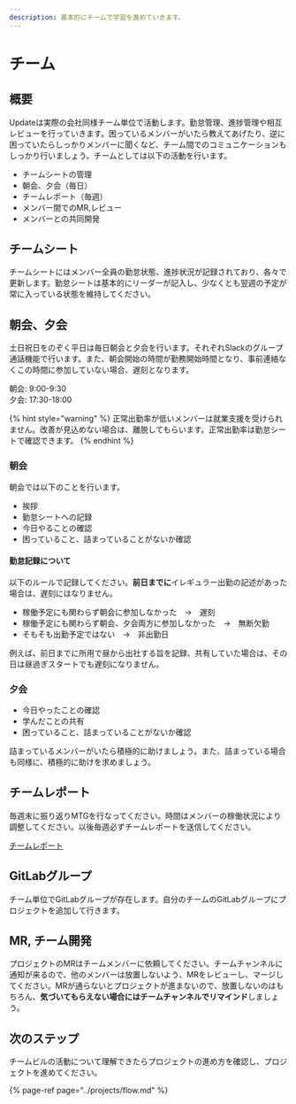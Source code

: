 ```yaml
---
description: 基本的にチームで学習を進めていきます。
---
```


# チーム

## 概要

Updateは実際の会社同様チーム単位で活動します。勤怠管理、進捗管理や相互レビューを行っていきます。困っているメンバーがいたら教えてあげたり、逆に困っていたらしっかりメンバーに聞くなど、チーム間でのコミュニケーションもしっかり行いましょう。チームとしては以下の活動を行います。

* チームシートの管理
* 朝会、夕会（毎日）
* チームレポート（毎週）
* メンバー間でのMR,レビュー
* メンバーとの共同開発

## チームシート

チームシートにはメンバー全員の勤怠状態、進捗状況が記録されており、各々で更新します。勤怠シートは基本的にリーダーが記入し、少なくとも翌週の予定が常に入っている状態を維持してください。

## 朝会、夕会

土日祝日をのぞく平日は毎日朝会と夕会を行います。それぞれSlackのグループ通話機能で行います。また、朝会開始の時間が勤務開始時間となり、事前連絡なくこの時間に参加していない場合、遅刻となります。

朝会:  9:00-9:30  
夕会:  17:30-18:00

{% hint style="warning" %}
正常出勤率が低いメンバーは就業支援を受けられません。改善が見込めない場合は、離脱してもらいます。正常出勤率は勤怠シートで確認できます。
{% endhint %}

### 朝会

朝会では以下のことを行います。

* 挨拶
* 勤怠シートへの記録
* 今日やることの確認
* 困っていること、詰まっていることがないか確認

#### 勤怠記録について

以下のルールで記録してください。**前日までに**イレギュラー出勤の記述があった場合は、遅刻にはなりません。

* 稼働予定にも関わらず朝会に参加しなかった　→　遅刻
* 稼働予定にも関わらず朝会、夕会両方に参加しなかった　→　無断欠勤
* そもそも出勤予定ではない　→　非出勤日

例えば、前日までに所用で昼から出社する旨を記録、共有していた場合は、その日は昼過ぎスタートでも遅刻になりません。

### 夕会

* 今日やったことの確認
* 学んだことの共有
* 困っていること、詰まっていることがないか確認

詰まっているメンバーがいたら積極的に助けましょう。また、詰まっている場合も同様に、積極的に助けを求めましょう。

## チームレポート

毎週末に振り返りMTGを行なってください。時間はメンバーの稼働状況により調整してください。以後毎週必ずチームレポートを送信してください。

[チームレポート](https://goo.gl/forms/zSiwARgexmm7mb462)

## GitLabグループ

チーム単位でGitLabグループが存在します。自分のチームのGitLabグループにプロジェクトを追加して行きます。

## MR, チーム開発

プロジェクトのMRはチームメンバーに依頼してください。チームチャンネルに通知が来るので、他のメンバーは放置しないよう、MRをレビューし、マージしてください。MRが通らないとプロジェクトが進まないので、放置しないのはもちろん、**気づいてもらえない場合にはチームチャンネルでリマインド**しましょう。

## 次のステップ

チームビルの活動について理解できたらプロジェクトの進め方を確認し、プロジェクトを進めてください。

{% page-ref page="../projects/flow.md" %}

